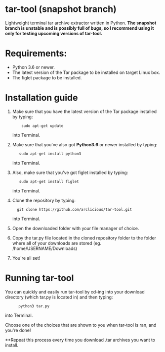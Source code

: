 # tar-tool (snapshot branch)
Lightweight terminal tar archive extractor written in Python. 
**The snapshot branch is unstable and is possibly full of bugs, so I recommend using it only for testing upcoming versions of tar-tool.**
# Requirements:

* Python 3.6 or newer.
* The latest version of the Tar package to be installed on target Linux box.
* The figlet package to be installed.

# Installation guide

1. Make sure that you have the latest version of the Tar package installed by typing:

           sudo apt-get update

   into Terminal.

2. Make sure that you've also got **Python3.6** or newer installed by typing:

          sudo apt-get install python3
          
   into Terminal.

3. Also, make sure that you've got figlet installed by typing:

          sudo apt-get install figlet


   into Terminal.


3. Clone the repository by typing:
         
         git clone https://github.com/arclicious/tar-tool.git

   into Terminal.
   
4. Open the downloaded folder with your file manager of choice.


5. Copy the tar.py file located in the cloned repository folder to the folder where all of your downloads are stored (eg. /home/USERNAME/Downloads)


6. You're all set!

# Running tar-tool

You can quickly and easily run tar-tool by cd-ing into your download directory (which tar.py is located in) and then typing:

          python3 tar.py

into Terminal.

Choose one of the choices that are shown to you when tar-tool is ran, and you're done!

**Repeat this process every time you download .tar archives you want to install.
